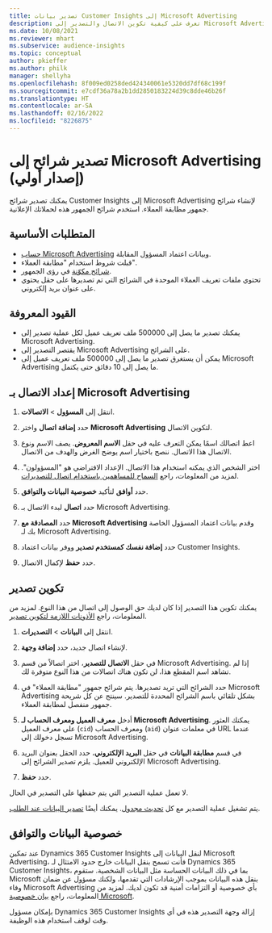 ```yaml
---
title: تصدير بيانات Customer Insights إلى Microsoft Advertising
description: تعرف على كيفية تكوين الاتصال والتصدير إلى Microsoft Advertising.
ms.date: 10/08/2021
ms.reviewer: mhart
ms.subservice: audience-insights
ms.topic: conceptual
author: pkieffer
ms.author: philk
manager: shellyha
ms.openlocfilehash: 8f009ed0258ded424340061e5320dd7df68c199f
ms.sourcegitcommit: e7cdf36a78a2b1dd2850183224d39c8dde46b26f
ms.translationtype: HT
ms.contentlocale: ar-SA
ms.lasthandoff: 02/16/2022
ms.locfileid: "8226875"
---
```

# <a name="export-segments-to-microsoft-advertising-preview"></a>تصدير شرائح إلى Microsoft Advertising (إصدار أولي)

يمكنك تصدير شرائح Customer Insights إلى Microsoft Advertising لإنشاء شرائح جمهور مطابقة العملاء. استخدم شرائح الجمهور هذه لحملاتك الإعلانية.

## <a name="prerequisites"></a>المتطلبات الأساسية

-   [حساب Microsoft Advertising](https://ads.microsoft.com/) وبيانات اعتماد المسؤول المقابلة.
-   قبلت شروط استخدام "مطابقة العملاء". 
-   [شرائح مكوّنة](segments.md) في رؤى الجمهور.
-   تحتوي ملفات تعريف العملاء الموحدة في الشرائح التي تم تصديرها على حقل يحتوي على عنوان بريد إلكتروني.

## <a name="known-limitations"></a>القيود المعروفة

- يمكنك تصدير ما يصل إلى 500000 ملف تعريف عميل لكل عملية تصدير إلى Microsoft Advertising.
- يقتصر التصدير إلى Microsoft Advertising على الشرائح.
- يمكن أن يستغرق تصدير ما يصل إلى 500000 ملف تعريف عميل إلى Microsoft Advertising ما يصل إلى 10 دقائق حتى يكتمل. 


## <a name="set-up-the-connection-to-microsoft-advertising"></a>إعداد الاتصال بـ Microsoft Advertising

1. انتقل إلى **المسؤول** > **الاتصالات**.

1. حدد **إضافة اتصال** واختر **Microsoft Advertising** لتكوين الاتصال.

1. اعط اتصالك اسمًا يمكن التعرف عليه في حقل **الاسم المعروض**. يصف الاسم ونوع الاتصال هذا الاتصال. ننصح باختيار اسم يوضح الغرض والهدف من الاتصال.

1. اختر الشخص الذي يمكنه استخدام هذا الاتصال. الإعداد الافتراضي هو "المسؤولون". لمزيد من المعلومات، راجع [السماح للمساهمين باستخدام اتصال للتصديرات](connections.md#allow-contributors-to-use-a-connection-for-exports).

1. حدد **أوافق** لتأكيد **خصوصية البيانات والتوافق‬**.

1. حدد **اتصال** لبدء الاتصال بـ Microsoft Advertising.

1. حدد **المصادقة مع Microsoft Advertising** وقدم بيانات اعتماد المسؤول الخاصة بك لـ Microsoft Advertising.

1. حدد **إضافة نفسك كمستخدم تصدير** ووفر بيانات اعتماد Customer Insights.

1. حدد **حفظ** لإكمال الاتصال.

## <a name="configure-an-export"></a>تكوين تصدير

يمكنك تكوين هذا التصدير إذا كان لديك حق الوصول إلى اتصال من هذا النوع. لمزيد من المعلومات، راجع [الأذونات اللازمة لتكوين تصدير](export-destinations.md#set-up-a-new-export).

1. انتقل إلى **البيانات** > **التصديرات**.

1. لإنشاء اتصال جديد، حدد **إضافة وجهة**.

1. في حقل **الاتصال للتصدير**، اختر اتصالاً من قسم Microsoft Advertising. إذا لم تشاهد اسم المقطع هذا، لن تكون هناك اتصالات من هذا النوع متوفرة لك.

1. حدد الشرائح التي تريد تصديرها. يتم شرائح جمهور "مطابقة العملاء" في Microsoft Advertising بشكل تلقائي باسم الشرائح المحددة للتصدير. سينتج عن كل شريحة جمهور منفصل لمطابقة العملاء. 

1. أدخل **معرف العميل ومعرف الحساب لـ Microsoft Advertising**. يمكنك العثور على معرف العميل (`cid`) ومعرف الحساب (`aid`) في معلمات عنوان URL عندما تسجل دخولك إلى Microsoft Advertising.

1. في قسم **مطابقة البيانات** في حقل **البريد الإلكتروني**، حدد الحقل بعنوان البريد الإلكتروني للعميل. يلزم تصدير الشرائح إلى Microsoft Advertising.

1. حدد **حفظ**.

لا تعمل عملية التصدير التي يتم حفظها على التصدير في الحال.

يتم تشغيل عملية التصدير مع كل [تحديث مجدول](system.md#schedule-tab). يمكنك أيضًا [تصدير البيانات عند الطلب](export-destinations.md#run-exports-on-demand). 


## <a name="data-privacy-and-compliance"></a>خصوصية البيانات والتوافق

عند تمكين Dynamics 365 Customer Insights لنقل البيانات إلى Microsoft Advertising، فأنت تسمح بنقل البيانات خارج حدود الامتثال لـ Dynamics 365 Customer Insights، بما في ذلك البيانات الحساسة مثل البيانات الشخصية. ستقوم Microsoft بنقل هذه البيانات بموجب الإرشادات التي تقدمها، ولكنك مسؤول عن ضمان وفاء Microsoft Advertising بأي خصوصية أو التزامات أمنية قد تكون لديك. لمزيد من المعلومات، راجع [بيان خصوصية Microsoft](https://go.microsoft.com/fwlink/?linkid=396732).

بإمكان مسؤول Dynamics 365 Customer Insights إزالة وجهة التصدير هذه في أي وقت لوقف استخدام هذه الوظيفة.
